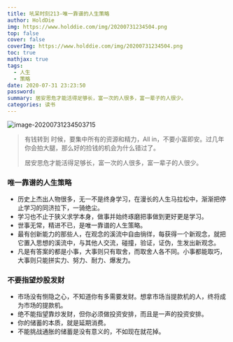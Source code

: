 ```yaml
---
title: 吼呆时刻213-唯一靠谱的人生策略
author: HoldDie
img: https://www.holddie.com/img/20200731234504.png
top: false
cover: false
coverImg: https://www.holddie.com/img/20200731234504.png
toc: true
mathjax: true
tags:
  - 人生
  - 策略
date: 2020-07-31 23:23:50
password:
summary: 居安思危才能活得足够长，富一次的人很多，富一辈子的人很少。
categories: 读书
---
```


![image-20200731234503715](https://www.holddie.com/img/20200731234504.png)

> 有钱转到 时候，要集中所有的资源和精力，All in，不要小富即安。过几年你会拍大腿，那么好的捡钱的机会为什么错过了。
>
> 居安思危才能活得足够长，富一次的人很多，富一辈子的人很少。

### 唯一靠谱的人生策略

- 历史上杰出人物很多，无一不是终身学习，在漫长的人生马拉松中，渐渐把停止学习的同济拉下，一骑绝尘。
- 学习也不止于狭义求学本身，做事并始终琢磨把事做到更好更是学习。
- 世事无常，精进不已，是唯一靠谱的人生策略。
- 最有创新能力的那些人，在观念的溪流中自由徜徉，每获得一个新观念，就把它置入思想的溪流中，与其他人交流，碰撞，验证，证伪，生发出新观念。
- 凡是有答案的都是小事，大事则只有取舍，而取舍人各不同。小事都能取巧，大事则只能拼实力、努力、耐力、爆发力。

### 不要指望炒股发财

- 市场没有恻隐之心，不知道你有多需要发财。想拿市场当提款机的人，终将成为市场的提款机。
- 绝不能指望靠炒发财，但你必须做投资安排，而且是一声的投资安排。
- 你的储蓄的本质，就是延期消费。
- 不能挑战通胀的储蓄是没有意义的，不如现在就花掉。